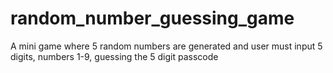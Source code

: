 # random_number_guessing_game
A mini game where 5 random numbers are generated and user must input 5 digits, numbers 1-9, guessing the 5 digit passcode
